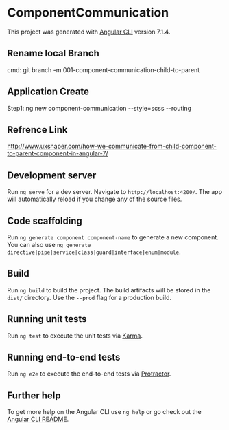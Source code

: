 # ComponentCommunication

This project was generated with [Angular CLI](https://github.com/angular/angular-cli) version 7.1.4.

## Rename local Branch
cmd: git branch -m 001-component-communication-child-to-parent

## Application Create
Step1: ng new component-communication --style=scss --routing

## Refrence Link

http://www.uxshaper.com/how-we-communicate-from-child-component-to-parent-component-in-angular-7/


## Development server

Run `ng serve` for a dev server. Navigate to `http://localhost:4200/`. The app will automatically reload if you change any of the source files.

## Code scaffolding

Run `ng generate component component-name` to generate a new component. You can also use `ng generate directive|pipe|service|class|guard|interface|enum|module`.

## Build

Run `ng build` to build the project. The build artifacts will be stored in the `dist/` directory. Use the `--prod` flag for a production build.

## Running unit tests

Run `ng test` to execute the unit tests via [Karma](https://karma-runner.github.io).

## Running end-to-end tests

Run `ng e2e` to execute the end-to-end tests via [Protractor](http://www.protractortest.org/).

## Further help

To get more help on the Angular CLI use `ng help` or go check out the [Angular CLI README](https://github.com/angular/angular-cli/blob/master/README.md).
